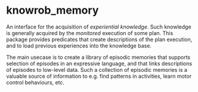 knowrob_memory
===

An interface for the acquisition of *experiential knowledge*.
Such knowledge is generally acquired by the *monitored*
execution of some plan.
This package provides predicates that create descriptions
of the plan execution, and to load previous experiences
into the knowledge base.

The main usecase is to create a library of episodic memories
that supports selection of episodes in an expressive language,
and that links descriptions of episodes to low-level data.
Such a collection of episodic memories is a valuable source
of information to e.g. find patterns in activities,
learn motor control behaviours, etc.
